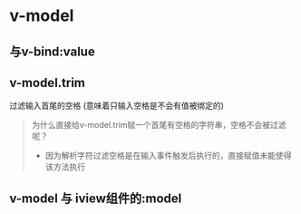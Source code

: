 # v-model



## 与v-bind:value



## v-model.trim

过滤输入首尾的空格 (意味着只输入空格是不会有值被绑定的)

> 为什么直接给v-model.trim赋一个首尾有空格的字符串，空格不会被过滤呢？
>
> - 因为解析字符过滤空格是在输入事件触发后执行的，直接赋值未能使得该方法执行





## v-model 与 iview组件的:model

